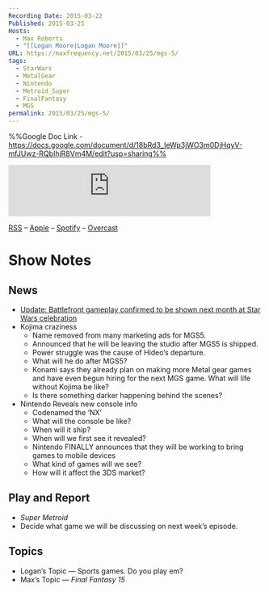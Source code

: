 ```yaml
---
Recording Date: 2015-03-22
Published: 2015-03-25
Hosts:
  - Max Roberts
  - "[[Logan Moore|Logan Moore]]"
URL: https://maxfrequency.net/2015/03/25/mgs-5/
tags:
  - StarWars
  - MetalGear
  - Nintendo
  - Metroid_Super
  - FinalFantasy
  - MGS
permalink: 2015/03/25/mgs-5/
---
```

%%Google Doc Link - https://docs.google.com/document/d/18bRd3_IeWp3jWO3m0DjHqyV-mfJUwz-RQbIhjR8Vm4M/edit?usp=sharing%%

<iframe src="https://podcasters.spotify.com/pod/show/millennialgamingspeak/embed/episodes/Episode-5-Nintendo-News-and-Kojima-Confusion-e1adqvg/a-a6tt9se" height="102px" width="400px" frameborder="0" scrolling="no"></iframe>

[RSS](https://anchor.fm/s/74aa3858/podcast/rss) – [Apple](https://podcasts.apple.com/us/podcast/episode-3-gdc-wrap-up/id1000915981?i=1000542222515) – [Spotify](https://open.spotify.com/episode/7wePXT4Bt22LWifVLx3n8y) – [Overcast](https://overcast.fm/+EtIgeWxEU)
# Show Notes

## News

- [Update: Battlefront gameplay confirmed to be shown next month at Star Wars celebration](http://www.ign.com/articles/2015/03/19/star-wars-battlefront-will-make-its-debut-next-month)
- Kojima craziness
	- Name removed from many marketing ads for MGS5.
	- Announced that he will be leaving the studio after MGS5 is shipped.
	- Power struggle was the cause of Hideo’s departure.
	- What will he do after MGS5?
	- Konami says they already plan on making more Metal gear games and have even begun hiring for the next MGS game. What will life without Kojima be like?
	- Is there something darker happening behind the scenes?
- Nintendo Reveals new console info
	- Codenamed the ‘NX’
	- What will the console be like?
	- When will it ship?
	- When will we first see it revealed?
	- Nintendo FINALLY announces that they will be working to bring games to mobile devices
	- What kind of games will we see?
	- How will it affect the 3DS market?

## Play and Report

- *Super Metroid*
- Decide what game we will be discussing on next week’s episode.

## Topics

- Logan’s Topic — Sports games. Do you play em?
- Max’s Topic — *Final Fantasy 15*